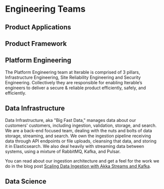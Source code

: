 # Engineering Teams

## Product Applications

## Product Framework

## Platform Engineering
The Platform Engineering team at Iterable is comprised of 3 pillars, Infrastructure Engineering, Site Reliability Engineering and Security Engineering. Collectively they are responsible for enabling Iterable’s engineers to deliver a secure & reliable product efficiently, safely, and efficiently. 

## Data Infrastructure

Data Infrastructure, aka "Big Fast Data," manages data about our customers' customers, including ingestion, validation, storage, and search. We are a back-end focused team, dealing with the nuts and bolts of data storage, streaming, and search. We own the ingestion pipeline receiving data through API endpoints or file uploads, cleansing that data, and storing it in Elasticsearch. We also deal heavily with streaming data between systems, using a mixture of RabbitMQ, Kafka, and Pulsar.

You can read about our ingestion architecture and get a feel for the work we do in the blog post [Scaling Data Ingestion with Akka Streams and Kafka](https://engineering.iterable.com/scaling-data-ingestion-with-akka-streams-and-kafka/).

## Data Science
